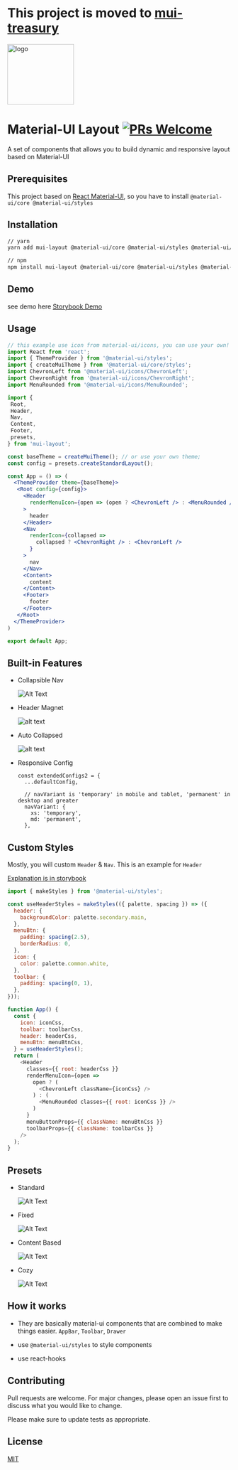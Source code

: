 # This project is moved to [mui-treasury](https://github.com/siriwatknp/mui-treasury/tree/master/packages/mui-layout)

<img src="https://user-images.githubusercontent.com/18292247/60601737-cb425a00-9ddc-11e9-8cb7-642fa581aa3d.png" alt="logo" width="150" height="136" />

# Material-UI Layout [![PRs Welcome](https://img.shields.io/badge/PRs-welcome-green.svg)](https://github.com/siriwatknp/mui-layout/pulls)

A set of components that allows you to build dynamic and responsive layout based on Material-UI

## Prerequisites
This project based on [React Material-UI](https://material-ui.com/), so you have to install `@material-ui/core @material-ui/styles`

## Installation

```bash
// yarn
yarn add mui-layout @material-ui/core @material-ui/styles @material-ui/icons

// npm
npm install mui-layout @material-ui/core @material-ui/styles @material-ui/icons
```

## Demo
see demo here [Storybook Demo](https://siriwatknp.github.io/mui-layout/?path=/story/welcome--introduction)


## Usage

```jsx
// this example use icon from material-ui/icons, you can use your own!
import React from 'react';
import { ThemeProvider } from '@material-ui/styles';
import { createMuiTheme } from '@material-ui/core/styles';
import ChevronLeft from '@material-ui/icons/ChevronLeft';
import ChevronRight from '@material-ui/icons/ChevronRight';
import MenuRounded from '@material-ui/icons/MenuRounded';

import {
 Root,
 Header,
 Nav,
 Content,
 Footer,
 presets,
} from 'mui-layout';

const baseTheme = createMuiTheme(); // or use your own theme;
const config = presets.createStandardLayout();

const App = () => (
  <ThemeProvider theme={baseTheme}>
   <Root config={config}>
     <Header
       renderMenuIcon={open => (open ? <ChevronLeft /> : <MenuRounded />)}
     >
       header
     </Header>
     <Nav
       renderIcon={collapsed =>
         collapsed ? <ChevronRight /> : <ChevronLeft />
       }
     >
       nav
     </Nav>
     <Content>
       content
     </Content>
     <Footer>
       footer
     </Footer>
   </Root>
  </ThemeProvider>
)

export default App;
```

## Built-in Features
- Collapsible Nav

  ![Alt Text](https://media.giphy.com/media/1BgIQWDxSNQHZS0HiN/giphy.gif)
- Header Magnet

  ![alt text](https://media.giphy.com/media/L0ZQCiCrFiVKaHb5St/giphy.gif)
- Auto Collapsed

  ![alt text](https://media.giphy.com/media/XbySngD0dtVnHeDq1a/giphy.gif)
- Responsive Config
  ```
  const extendedConfigs2 = {
    ...defaultConfig,
  
    // navVariant is 'temporary' in mobile and tablet, 'permanent' in desktop and greater
    navVariant: {
      xs: 'temporary',
      md: 'permanent',
    },
  ```
  
## Custom Styles
Mostly, you will custom `Header` & `Nav`. This is an example for `Header`

[Explanation is in storybook](https://siriwatknp.github.io/mui-layout/?path=/story/custom-styles--header)

```js
import { makeStyles } from '@material-ui/styles';

const useHeaderStyles = makeStyles(({ palette, spacing }) => ({
  header: {
    backgroundColor: palette.secondary.main,
  },
  menuBtn: {
    padding: spacing(2.5),
    borderRadius: 0,
  },
  icon: {
    color: palette.common.white,
  },
  toolbar: {
    padding: spacing(0, 1),
  },
}));

function App() {
  const {
    icon: iconCss,
    toolbar: toolbarCss,
    header: headerCss,
    menuBtn: menuBtnCss,
  } = useHeaderStyles();
  return (
    <Header
      classes={{ root: headerCss }}
      renderMenuIcon={open =>
        open ? (
          <ChevronLeft className={iconCss} />
        ) : (
          <MenuRounded classes={{ root: iconCss }} />
        )
      }
      menuButtonProps={{ className: menuBtnCss }}
      toolbarProps={{ className: toolbarCss }}
    />
  );
}
```
  
## Presets
- Standard

  ![Alt Text](https://media.giphy.com/media/1jXGr4qb8dVizIUudS/giphy.gif)
- Fixed

  ![Alt Text](https://media.giphy.com/media/fnW25ZYsCtCyrX2aho/giphy.gif)
- Content Based
  
  ![Alt Text](https://media.giphy.com/media/1ZnFrQUZpCibwtTGj9/giphy.gif)
- Cozy

  ![Alt Text](https://media.giphy.com/media/w9d1LsOBFndXpzV62z/giphy.gif)

## How it works
- They are basically material-ui components that are combined to make things easier.
`AppBar`, `Toolbar`, `Drawer`

- use `@material-ui/styles` to style components

- use react-hooks

## Contributing
Pull requests are welcome. For major changes, please open an issue first to discuss what you would like to change.

Please make sure to update tests as appropriate.

## License
[MIT](https://choosealicense.com/licenses/mit/)
